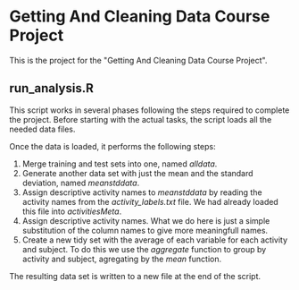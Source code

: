 # Getting And Cleaning Data Course Project

This is the project for the "Getting And Cleaning Data Course Project".

## run_analysis.R

This script works in several phases following the steps required to complete the project. Before starting with the actual tasks, the script loads all the needed data files.

Once the data is loaded, it performs the following steps:

1. Merge training and test sets into one, named *alldata*.
2. Generate another data set with just the mean and the standard deviation, named *meanstddata*.
3. Assign descriptive activity names to *meanstddata* by reading the activity names from the *activity_labels.txt* file. We had already loaded this file into *activitiesMeta*.
4. Assign descriptive activity names. What we do here is just a simple substitution of the column names to give more meaningfull names.
5. Create a new tidy set with the average of each variable for each activity and subject. To do this we use the *aggregate* function to group by activity and subject, agregating by the *mean* function.

The resulting data set is written to a new file at the end of the script.
